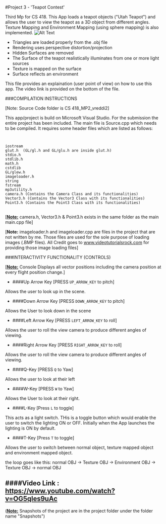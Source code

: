 #Project 3 - 'Teapot Contest'


Third Mp for CS 418. This App loads a teapot objects ("Utah Teapot") and allows the user to view the teapot
as a 3D object from different angles. Texture Mapping and Environment Mapping (using sphere mapping) is also 
implemented. 
![Alt Text](https://github.com/vreddi/Interactive-Computer-Graphics--CS-418-/blob/master/MP3/SnapShots/teapot1.png)

- Triangles are loaded properly from the .obj file
- Rendering uses perspective distortion/projection
- Hidden Surfaces are removed
- The Surface of the teapot realistically illuminates from one or more light sources
- Texture is mapped on the surface
- Surface reflects an environment

This file provides an explaination (user point of view) on how to use this app. The video link is 
provided on the bottom of the file.

###COMPILATION INSTRUCTIONS

[Note: Source Code folder is CS 418_MP2_vreddi2]

This app/project is build on Microsoft Visual Studio. For the submission the entire project has been included.
The main file is Source.cpp which needs to be compiled.
It requires some header files which are listed as follows:
<code>
<pre lang="markup">
iostream
glut.h	(GL/gl.h and GL/glu.h are inside glut.h)
stdio.h
stdlib.h
math.h
cstdlib
GL/glew.h
imageloader.h
string
fstream
mp3utility.h
camera.h (Contains the Camera Class and its functionalities)
Vector3.h (Contains the Vector3 Class with its functionalities)
Point3.h (Contains the Point3 Class with its functionalities)
</code>
</pre>
[<b><u>Note:</b></u> camera.h, Vector3.h & Point3.h exists in the same folder as the main main.cpp file]

[<b></u>Note:</b></u> imageloader.h and imageloader.cpp are files in the project that are not written by me. Those files
are used for the sole purpose of loading images (.BMP files). All Credit goes to www.videotutorialsrock.com for 
providing those image loading files]

###INTERACTIVITY FUNCTIONALITY (CONTROLS)

[<b><u>Note:</b></u> Console Displays all vector positions including the camera position at every flight position change.]

- ####Up Arrow Key  [PRESS <code>UP_ARROW_KEY</code> to pitch]

Allows the user to look up in the scene.


- ####Down Arrow Key   [PRESS <code>DOWN_ARROW_KEY</code> to pitch]

Allows the User to look down in the scene


- ####Left Arrow Key       [PRESS <code>LEFT_ARROW_KEY</code> to roll]

Allows the user to roll the view camera to produce different angles of viewing.


- ####Right Arrow Key     [PRESS <code>RIGHT_ARROW_KEY</code> to roll]

Allows the user to roll the view camera to produce different angles of viewing.

- ####Q-Key	 [PRESS <code>Q</code> to Yaw]

Allows the user to look at their left


- ####W-Key	    [PRESS <code>W</code> to Yaw]

Allows the User to look at their right.


- ####L-Key       [Press <code>L</code> to toggle]

This acts as a light switch. THis is a toggle button which would enable the user to switch the lighting ON 
or OFF. Initially when the App launches the lighting is ON by default.

- ####T-Key	      [Press <code>T</code> to toggle]

Allows the user to switch between normal object, texture mapped object and environment mapped object.

the loop goes like this:
normal OBJ -> Texture OBJ -> Environment OBJ -> Texture OBJ -> normal OBJ


####Video Link : https://www.youtube.com/watch?v=OG5qles9uAc
----------

(<b><u>Note:</b></u> Snapshots of the project are in the project folder under the folder name "Snapshots")
